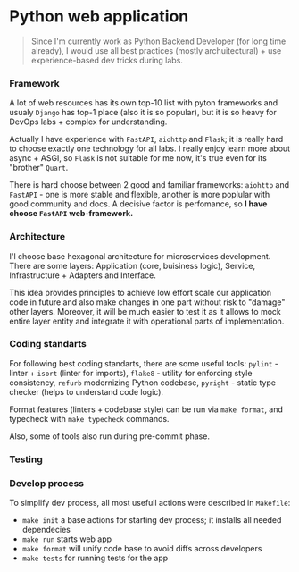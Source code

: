 # Python web application

> Since I'm currently work as Python Backend Developer (for long time already), I would use all best practices (mostly archuitectural) + use experience-based dev tricks during labs.

### Framework 
A lot of web resources has its own top-10 list with pyton frameworks and usualy `Django` has top-1 place (also it is so popular), but it is so heavy for DevOps labs + complex for understanding.

Actually I have experience with `FastAPI`, `aiohttp` and `Flask`; it is really hard to choose exactly one technology for all labs. I really enjoy learn more about async + ASGI, so `Flask` is not suitable for me now, it's true even for its "brother" `Quart`.

There is hard choose between 2 good and familiar frameworks: `aiohttp` and `FastAPI` - one is more stable and flexible, another is more poplular with good community and docs. A decisive factor is perfomance, so **I have choose `FastAPI` web-framework.**

### Architecture

I'l choose base hexagonal architecture for microservices development. There are some layers: Application (core, buisiness logic), Service, Infrastructure + Adapters and Interface.

This idea provides principles to achieve low effort scale our application code in future and also make changes in one part without risk to "damage" other layers. Moreover, it will be much easier to test it as it allows to mock entire layer entity and integrate it with operational parts of implementation.

### Coding standarts

For following best coding standarts, there are some useful tools: `pylint` - linter + `isort` (linter for imports), `flake8` - utility for enforcing style consistency, `refurb` modernizing Python codebase, `pyright` - static type checker (helps to understand code logic).

Format features (linters + codebase style) can be run via `make format`, and typecheck with `make typecheck` commands.

Also, some of tools also run during pre-commit phase.


### Testing


### Develop process

To simplify dev process, all most usefull actions were described in `Makefile`:
- `make init` a base actions for starting dev process; it installs all needed dependecies
- `make run` starts web app
- `make format` will unify code base to avoid diffs across developers
- `make tests` for running tests for the app
